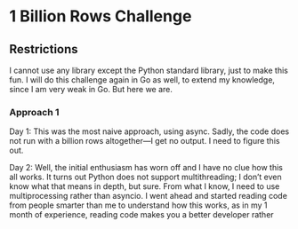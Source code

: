 # 1 Billion Rows Challenge

## Restrictions
I cannot use any library except the Python standard library, just to make this fun. I will do this challenge again in Go as well, to extend my knowledge, since I am very weak in Go. But here we are.

### Approach 1  
Day 1: This was the most naive approach, using async. Sadly, the code does not run with a billion rows altogether—I get no output. I need to figure this out.

Day 2: Well, the initial enthusiasm has worn off and I have no clue how this all works. It turns out Python does not support multithreading; I don’t even know what that means in depth, but sure. From what I know, I need to use multiprocessing rather than asyncio. I went ahead and started reading code from people smarter than me to understand how this works, as in my 1 month of experience, reading code makes you a better developer rather